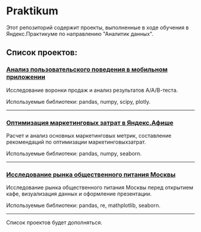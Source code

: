 # Praktikum
Этот репозиторий содержит проекты, выполненные в ходе обучения в Яндекс.Практикуме по направлению "Аналитик данных".

## Список проектов:

### [Анализ пользовательского поведения в мобильном приложении](https://github.com/al-lazar/Praktikum/tree/main/aab_test)

Исследование воронки продаж и анализ результатов А/А/В-теста.

Используемые библиотеки: pandas, numpy, scipy, plotly.

---

### [Оптимизация маркетинговых затрат в Яндекс.Афише](https://github.com/al-lazar/Praktikum/tree/main/marketing_metrics)

Расчет и анализ основных маркетинговых метрик, составление рекомендаций по оптимизации маркетинговыхзатрат.

Используемые библиотеки: pandas, numpy, seaborn.

---

### [Исследование рынка общественного питания Москвы](https://github.com/al-lazar/Praktikum/tree/main/moscow_catering)

Исследование рынка общественного питания Москвы перед открытием кафе, визуализация данных и оформление презентации.

Используемые библиотеки: pandas, re, mathplotlib,  seaborn.

---

Список проектов будет дополняться.
